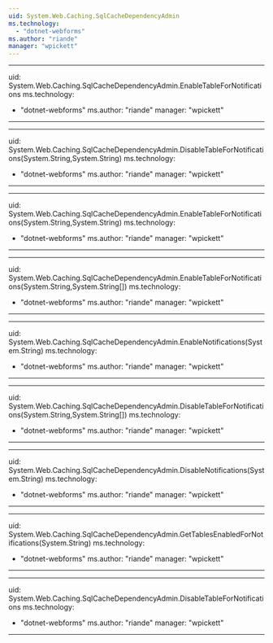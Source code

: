 ```yaml
---
uid: System.Web.Caching.SqlCacheDependencyAdmin
ms.technology: 
  - "dotnet-webforms"
ms.author: "riande"
manager: "wpickett"
---
```


---
uid: System.Web.Caching.SqlCacheDependencyAdmin.EnableTableForNotifications
ms.technology: 
  - "dotnet-webforms"
ms.author: "riande"
manager: "wpickett"
---

---
uid: System.Web.Caching.SqlCacheDependencyAdmin.DisableTableForNotifications(System.String,System.String)
ms.technology: 
  - "dotnet-webforms"
ms.author: "riande"
manager: "wpickett"
---

---
uid: System.Web.Caching.SqlCacheDependencyAdmin.EnableTableForNotifications(System.String,System.String)
ms.technology: 
  - "dotnet-webforms"
ms.author: "riande"
manager: "wpickett"
---

---
uid: System.Web.Caching.SqlCacheDependencyAdmin.EnableTableForNotifications(System.String,System.String[])
ms.technology: 
  - "dotnet-webforms"
ms.author: "riande"
manager: "wpickett"
---

---
uid: System.Web.Caching.SqlCacheDependencyAdmin.EnableNotifications(System.String)
ms.technology: 
  - "dotnet-webforms"
ms.author: "riande"
manager: "wpickett"
---

---
uid: System.Web.Caching.SqlCacheDependencyAdmin.DisableTableForNotifications(System.String,System.String[])
ms.technology: 
  - "dotnet-webforms"
ms.author: "riande"
manager: "wpickett"
---

---
uid: System.Web.Caching.SqlCacheDependencyAdmin.DisableNotifications(System.String)
ms.technology: 
  - "dotnet-webforms"
ms.author: "riande"
manager: "wpickett"
---

---
uid: System.Web.Caching.SqlCacheDependencyAdmin.GetTablesEnabledForNotifications(System.String)
ms.technology: 
  - "dotnet-webforms"
ms.author: "riande"
manager: "wpickett"
---

---
uid: System.Web.Caching.SqlCacheDependencyAdmin.DisableTableForNotifications
ms.technology: 
  - "dotnet-webforms"
ms.author: "riande"
manager: "wpickett"
---

